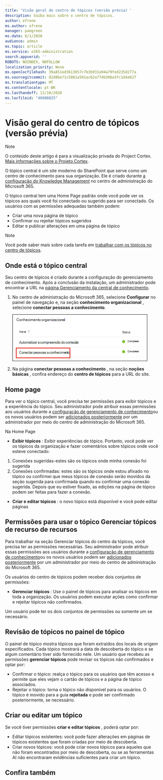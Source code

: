 ```yaml
---
title: 'Visão geral do centro de tópicos (versão prévia) '
description: Saiba mais sobre o centro de tópicos.
author: efrene
ms.author: efrene
manager: pamgreen
ms.date: 8/1/2020
audience: admin
ms.topic: article
ms.service: o365-administration
search.appverid: ''
ROBOTS: NOINDEX, NOFOLLOW
localization_priority: None
ms.openlocfilehash: 39a851ed3613057c7b3b931a94a79fed235d277a
ms.sourcegitcommit: 82d8be71c5861a501ac62a774b306a3fc1d4e627
ms.translationtype: MT
ms.contentlocale: pt-BR
ms.lasthandoff: 11/10/2020
ms.locfileid: "48988825"
---
```

# <a name="topic-center-overview-preview"></a>Visão geral do centro de tópicos (versão prévia)

> [!Note] 
> O conteúdo deste artigo é para a visualização privada do Project Cortex. [Mais informações sobre o Projeto Cortex](https://aka.ms/projectcortex).

O tópico central é um site moderno do SharePoint que serve como um centro de conhecimento para sua organização. Ele é criado durante [a configuração do Knowledge Management](set-up-topic-experiences.md) no centro de administração do Microsoft 365.

O tópico central tem uma Home Page padrão onde você pode ver os tópicos aos quais você foi conectado ou sugerido para ser conectado. Os usuários com as permissões adequadas também podem:

- Criar uma nova página de tópico
- Confirmar ou rejeitar tópicos sugeridos
- Editar e publicar alterações em uma página de tópico

> [!Note] 
> Você pode saber mais sobre cada tarefa em [trabalhar com os tópicos no centro de tópicos](work-with-topics.md).

## <a name="where-is-the-topic-center"></a>Onde está o tópico central

Seu centro de tópicos é criado durante a configuração do gerenciamento de conhecimento. Após a conclusão da instalação, um administrador pode encontrar a URL na [página Gerenciamento da central de conhecimento](topic-experiences-discovery.md).

1. No centro de administração do Microsoft 365, selecione **Configurar** no painel de navegação e, na seção **conhecimento organizacional** , selecione **conectar pessoas a conhecimento**.

   ![Conectar pessoas a conhecimento](../media/content-understanding/manage-connect-people-to-knowledge.png) </br>

2. Na página **conectar pessoas a conhecimento** , na seção **noções básicas** , confira endereço do **centro de tópicos** para a URL do site.

## <a name="home-page"></a>Home page

Para ver o tópico central, você precisa ter permissões para exibir tópicos e a experiência do tópico. Seu administrador pode atribuir essas permissões aos usuários durante a [configuração de gerenciamento de conhecimento](set-up-topic-experiences.md)ou os novos usuários podem ser [adicionados posteriormente](give-user-permissions-to-the-topic-center.md) por um administrador por meio do centro de administração do Microsoft 365.

Na Home Page 
- **Exibir tópicos** : Exibir experiências de tópico. Portanto, você pode ver os tópicos da organização e fazer comentários sobre tópicos onde você esteve conectado:
1. Conexões sugeridas-estes são os tópicos onde minha conexão foi sugerida
2. Conexões confirmadas: estes são os tópicos onde estou afixado no tópico ou confirmei que meus tópicos de conexão serão movidos da seção sugerida para confirmada quando eu confirmar uma conexão sugerida.
Depois que eu estiver fixado, as edições na página de tópico podem ser feitas para fazer a conexão.

- **Criar e editar tópicos** : o novo tópico está disponível e você pode editar páginas


## <a name="permissions-to-use-the-manage-topics-capability-topic-center"></a>Permissões para usar o tópico Gerenciar tópicos de recurso de recursos

Para trabalhar na seção Gerenciar tópicos do centro da tópicos, você precisa ter as permissões necessárias. Seu administrador pode atribuir essas permissões aos usuários durante a [configuração de gerenciamento de conhecimento](set-up-topic-experiences.md)ou os novos usuários podem ser [adicionados posteriormente](give-user-permissions-to-the-topic-center.md) por um administrador por meio do centro de administração do Microsoft 365.

Os usuários do centro de tópicos podem receber dois conjuntos de permissões:

- **Gerenciar tópicos** : Use o painel de tópicos para analisar os tópicos em toda a organização. Os usuários podem executar ações como confirmar e rejeitar tópicos não confirmados.

Um usuário pode ter os dois conjuntos de permissões ou somente um se necessário. 

## <a name="reviewing-topics-in-the-topic-dashboard"></a>Revisão de tópicos no painel de tópico

O painel de tópico mostra tópicos que foram extraídos dos locais de origem especificados. Cada tópico mostrará a data de descoberta do tópico e se algum comentário tiver sido fornecido nele. Um usuário que recebeu as permissões **gerenciar tópicos** pode revisar os tópicos não confirmados e optar por:
- Confirmar o tópico: realça o tópico para os usuários que têm acesso e permite que eles vejam o cartão de tópicos e a página de tópico associados.
- Rejeitar o tópico: torna o tópico não disponível para os usuários. O tópico é movido para a guia **rejeitada** e pode ser confirmado posteriormente, se necessário.

## <a name="create-or-edit-a-topic"></a>Criar ou editar um tópico

Se você tiver permissões **criar e editar tópicos** , poderá optar por:

- Editar tópicos existentes: você pode fazer alterações em páginas de tópicos existentes que foram criadas por meio de descoberta.
- Criar novos tópicos: você pode criar novos tópicos para aqueles que não foram encontrados por meio de descoberta, ou se as ferramentas AI não encontraram evidências suficientes para criar um tópico.






## <a name="see-also"></a>Confira também



  






